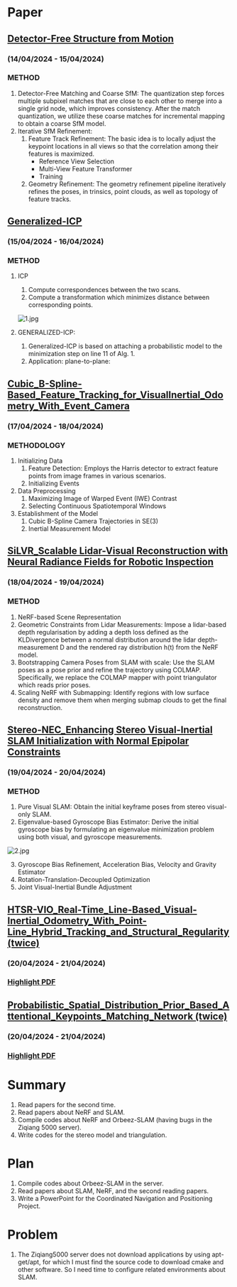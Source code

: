 # Paper
## [Detector-Free Structure from Motion](https://arxiv.org/abs/2306.15669)
### (14/04/2024 - 15/04/2024)
### METHOD
1. Detector-Free Matching and Coarse SfM: The quantization step forces multiple subpixel matches that are close to each other to merge into a single grid node, which improves consistency. After the match quantization, we utilize these coarse matches for incremental mapping to obtain a coarse SfM model.
2. Iterative SfM Refinement:
    1) Feature Track Refinement: The basic idea is to locally adjust the keypoint locations in all views so that the correlation among their features is maximized.
        * Reference View Selection
        * Multi-View Feature Transformer
        * Training
    2) Geometry Refinement: The geometry refinement pipeline iteratively refines the poses, in trinsics, point clouds, as well as topology of feature tracks.

## [Generalized-ICP](https://www.roboticsproceedings.org/rss05/p21.pdf)
### (15/04/2024 - 16/04/2024)
### METHOD
1. ICP
    1) Compute correspondences between the two scans.
    2) Compute a transformation which minimizes distance between corresponding points.

    ![1.jpg](https://github.com/zhangx297/2024-Weekly-Report/blob/main/Pictures%20of%20papers/Generalized-ICP.png)

2. GENERALIZED-ICP: 
    1) Generalized-ICP is based on attaching a probabilistic model to the minimization step on line 11 of Alg. 1.
    2) Application: plane-to-plane: 

## [Cubic_B-Spline-Based_Feature_Tracking_for_VisualInertial_Odometry_With_Event_Camera](https://ieeexplore.ieee.org/document/10296514/)
### (17/04/2024 - 18/04/2024)
### METHODOLOGY
1. Initializing Data
    1) Feature Detection: Employs the Harris detector to extract feature points from image frames in various scenarios.
    2) Initializing Events
2. Data Preprocessing
    1) Maximizing Image of Warped Event (IWE) Contrast
    2) Selecting Continuous Spatiotemporal Windows
3. Establishment of the Model
    1) Cubic B-Spline Camera Trajectories in SE(3)
    2) Inertial Measurement Model

## [SiLVR_Scalable Lidar-Visual Reconstruction with Neural Radiance Fields for Robotic Inspection](https://arxiv.org/abs/2403.06877)
### (18/04/2024 - 19/04/2024)
### METHOD
1. NeRF-based Scene Representation
2. Geometric Constraints from Lidar Measurements: Impose a lidar-based depth regularisation by adding a depth loss defined as the KLDivergence between a normal distribution around the lidar depth-measurement D and the rendered ray distribution h(t) from the NeRF model.
3. Bootstrapping Camera Poses from SLAM with scale: Use the SLAM poses as a pose prior and refine the trajectory using COLMAP. Specifically, we replace the COLMAP mapper with point triangulator which reads prior poses.
4. Scaling NeRF with Submapping: Identify regions with low surface density and remove them when merging submap clouds to get the final reconstruction.

## [Stereo-NEC_Enhancing Stereo Visual-Inertial SLAM Initialization with Normal Epipolar Constraints](https://arxiv.org/abs/2403.07225)
### (19/04/2024 - 20/04/2024)
### METHOD
1. Pure Visual SLAM: Obtain the initial keyframe poses from stereo visual-only SLAM.
2. Eigenvalue-based Gyroscope Bias Estimator: Derive the initial gyroscope bias by formulating an eigenvalue minimization problem using both visual, and gyroscope measurements.

![2.jpg](https://github.com/zhangx297/2024-Weekly-Report/blob/main/Pictures%20of%20papers/Stereo-NEC_Enhancing%20Stereo%20Visual-Inertial%20SLAM%20Initialization%20with%20Normal%20Epipolar%20Constraints.png)

3. Gyroscope Bias Refinement, Acceleration Bias, Velocity and Gravity Estimator
4. Rotation-Translation-Decoupled Optimization
5. Joint Visual-Inertial Bundle Adjustment
## [HTSR-VIO_Real-Time_Line-Based_Visual-Inertial_Odometry_With_Point-Line_Hybrid_Tracking_and_Structural_Regularity (twice)](https://ieeexplore.ieee.org/document/10456556)
### (20/04/2024 - 21/04/2024)
### [Highlight PDF](https://github.com/zhangx297/2024-Weekly-Report/blob/main/paper/HTSR-VIO_Real-Time_Line-Based_Visual-Inertial_Odometry_With_Point-Line_Hybrid_Tracking_and_Structural_Regularity%20(twice).pdf)

## [Probabilistic_Spatial_Distribution_Prior_Based_Attentional_Keypoints_Matching_Network (twice)](https://ieeexplore.ieee.org/document/9386055)
### (20/04/2024 - 21/04/2024)
### [Highlight PDF](https://github.com/zhangx297/2024-Weekly-Report/blob/main/paper/Probabilistic_Spatial_Distribution_Prior_Based_Attentional_Keypoints_Matching_Network%20(twice).pdf)

# Summary
1. Read papers for the second time.
2. Read papers about NeRF and SLAM. 
3. Compile codes about NeRF and Orbeez-SLAM (having bugs in the Ziqiang 5000 server).
4. Write codes for the stereo model and triangulation.
# Plan 
1. Compile codes about Orbeez-SLAM in the server.
2. Read papers about SLAM, NeRF, and the second reading papers.
3. Write a PowerPoint for the Coordinated Navigation and Positioning Project.
# Problem
1. The Ziqiang5000 server does not download applications by using apt-get/apt, for which I must find the source code to download cmake and other software. So I need time to configure related environments about SLAM.